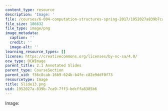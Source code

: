 ```yaml
---
content_type: resource
description: 'Image: '
file: /courses/6-004-computation-structures-spring-2017/1952027a839b7ca97ff3bdcffa8385b6_Slide13.png
file_size: 186632
file_type: image/png
image_metadata:
  caption: ''
  credit: ''
  image-alt: ''
learning_resource_types: []
license: https://creativecommons.org/licenses/by-nc-sa/4.0/
ocw_type: OCWImage
parent_title: 2.1 Annotated Slides
parent_type: CourseSection
parent_uid: f36c8cab-16b9-624b-b4fe-c82e9ddf0f73
resourcetype: Image
title: Slide13.png
uid: 1952027a-839b-7ca9-7ff3-bdcffa8385b6
---
```

Image: 